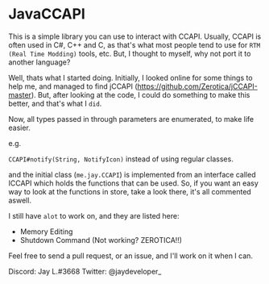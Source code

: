 # JavaCCAPI

This is a simple library you can use to interact with CCAPI.
Usually, CCAPI is often used in C#, C++ and C, as that's what most people tend to use for `RTM (Real Time Modding)` tools, etc.
But, I thought to myself, why not port it to another language?

Well, thats what I started doing.
Initially, I looked online for some things to help me, and managed to find jCCAPI (https://github.com/Zerotica/jCCAPI-master).
But, after looking at the code, I could do something to make this better, and that's what I `did`.

Now, all types passed in through parameters are enumerated, to make life easier.

e.g.

`CCAPI#notify(String, NotifyIcon)` instead of using regular classes.

and the initial class (`me.jay.CCAPI`) is implemented from an interface called ICCAPI which holds the functions that can be used.
So, if you want an easy way to look at the functions in store, take a look there, it's all commented aswell.

I still have `alot` to work on, and they are listed here:

- Memory Editing
- Shutdown Command (Not working? ZEROTICA!!)

Feel free to send a pull request, or an issue, and I'll work on it when I can.

Discord: Jay L.#3668
Twitter: @jaydeveloper_
